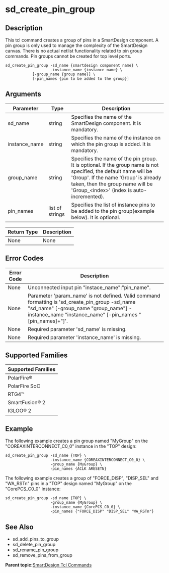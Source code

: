# sd\_create\_pin\_group

## Description

This tcl command creates a group of pins in a SmartDesign component. A pin group is only used to manage the complexity of the SmartDesign canvas. There is no actual netlist functionality related to pin group commands. Pin groups cannot be created for top level ports.

```
sd_create_pin_group -sd_name {smartdesign component name} \
                    -instance_name {instance name} \
		    [-group_name {group name}] \
		    [-pin_names {pin to be added to the group}]
```

## Arguments

|Parameter|Type|Description|
|---------|----|-----------|
|sd\_name|string|Specifies the name of the SmartDesign component. It is mandatory.|
|instance\_name|string|Specifies the name of the instance on which the pin group is added. It is mandatory.|
|group\_name|string|Specifies the name of the pin group. It is optional. If the group name is not specified, the default name will be 'Group'. If the name 'Group' is already taken, then the group name will be 'Group\_&lt;index&gt;' \(index is auto-incremented\).|
|pin\_names|list of strings|Specifies the list of instance pins to be added to the pin group\(example below\). It is optional.|

|Return Type|Description|
|-----------|-----------|
|None|None|

## Error Codes

|Error Code|Description|
|----------|-----------|
|None|Unconnected input pin "instace\_name":"pin\_name".|
|None|Parameter 'param\_name' is not defined. Valid command formatting is 'sd\_create\_pin\_group -sd\_name "sd\_name" \[-group\_name "group\_name"\] -instance\_name "instance\_name" \[-pin\_names "\[pin\_names\]+"\]'.|
|None|Required parameter 'sd\_name' is missing.|
|None|Required parameter 'instance\_name' is missing.|

## Supported Families

|Supported Families|
|------------------|
|PolarFire®|
|PolarFire SoC|
|RTG4™|
|SmartFusion® 2|
|IGLOO® 2|

## Example

The following example creates a pin group named "MyGroup" on the "COREAXINTERCONNECT\_C0\_0" instance in the "TOP" design:

```
sd_create_pin_group -sd_name {TOP} \
                    -instance_name {COREAXINTERCONNECT_C0_0} \
                    -group_name {MyGroup} \
                    -pin_names {ACLK ARESETN}
```

The following example creates a group of "FORCE\_DISP", "DISP\_SEL" and "WA\_RSTn" pins in a "TOP" design named "MyGroup" on the "CorePCS\_C0\_0" instance:

```
sd_create_pin_group -sd_name {TOP} \
                    -group_name {MyGroup} \
                    -instance_name {CorePCS_C0_0} \
                    -pin_names {"FORCE_DISP" "DISP_SEL" "WA_RSTn"}
```

## See Also

-   sd\_add\_pins\_to\_group
-   sd\_delete\_pin\_group
-   sd\_rename\_pin\_group
-   sd\_remove\_pins\_from\_group

**Parent topic:**[SmartDesign Tcl Commands](GUID-92BDB298-D736-4F37-87A0-3E5E1200BEE6.md)

